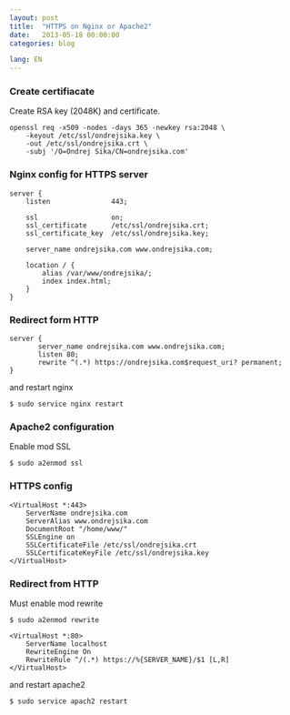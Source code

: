 ```yaml
---
layout: post
title:  "HTTPS on Nginx or Apache2"
date:   2013-05-18 00:00:00
categories: blog

lang: EN
---
```


### Create certifiacate

Create RSA key (2048K) and certificate.

```
openssl req -x509 -nodes -days 365 -newkey rsa:2048 \
    -keyout /etc/ssl/ondrejsika.key \
    -out /etc/ssl/ondrejsika.crt \
    -subj '/O=Ondrej Sika/CN=ondrejsika.com'
```

### Nginx config for HTTPS server

```
server {
    listen               443;

    ssl                  on;
    ssl_certificate      /etc/ssl/ondrejsika.crt;
    ssl_certificate_key  /etc/ssl/ondrejsika.key;

    server_name ondrejsika.com www.ondrejsika.com;

    location / {
        alias /var/www/ondrejsika/;
        index index.html;
    }
}

```


### Redirect form HTTP

```
server {
       server_name ondrejsika.com www.ondrejsika.com;
       listen 80;
       rewrite ^(.*) https://ondrejsika.com$request_uri? permanent;
}
```

and restart nginx

```
$ sudo service nginx restart
```


### Apache2 configuration

Enable mod SSL

```
$ sudo a2enmod ssl
```


### HTTPS config

```
<VirtualHost *:443>
    ServerName ondrejsika.com
    ServerAlias www.ondrejsika.com
    DocumentRoot "/home/www/"
    SSLEngine on
    SSLCertificateFile /etc/ssl/ondrejsika.crt
    SSLCertificateKeyFile /etc/ssl/ondrejsika.key
</VirtualHost>
```


### Redirect from HTTP

Must enable mod rewrite

```
$ sudo a2enmod rewrite
```

```
<VirtualHost *:80>
    ServerName localhost
    RewriteEngine On
    RewriteRule ^/(.*) https://%{SERVER_NAME}/$1 [L,R]
</VirtualHost>
```

and restart apache2

```
$ sudo service apach2 restart
```
